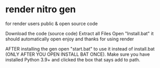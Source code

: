 # render nitro gen
for render users 
public & open source code




Download the code (source code)
Extract all Files
Open "Install.bat"
it should automatically open
enjoy and thanks for using render

AFTER installing the gen open "start.bat" to use it instead of install.bat (ONLY AFTER YOU OPEN INSTALL BAT ONCE).
Make sure you have installed Python 3.9+ and clicked the box that says add to path.
